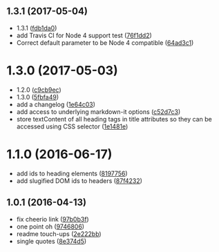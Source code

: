 <a name="1.3.1"></a>
## 1.3.1 (2017-05-04)

* 1.3.1 ([fdb1da0](https://github.com/zeke/marky-markdown-lite/commit/fdb1da0))
* add Travis CI for Node 4 support test ([76f1dd2](https://github.com/zeke/marky-markdown-lite/commit/76f1dd2))
* Correct default parameter to be Node 4 compatible ([64ad3c1](https://github.com/zeke/marky-markdown-lite/commit/64ad3c1))



<a name="1.3.0"></a>
# 1.3.0 (2017-05-03)

* 1.2.0 ([c9cb9ec](https://github.com/zeke/marky-markdown-lite/commit/c9cb9ec))
* 1.3.0 ([5fbfa49](https://github.com/zeke/marky-markdown-lite/commit/5fbfa49))
* add a changelog ([1e64c03](https://github.com/zeke/marky-markdown-lite/commit/1e64c03))
* add access to underlying markdown-it options ([c52d7c3](https://github.com/zeke/marky-markdown-lite/commit/c52d7c3))
* store textContent of all heading tags in title attributes so they can be accessed using CSS selector ([1e1481e](https://github.com/zeke/marky-markdown-lite/commit/1e1481e))



<a name="1.1.0"></a>
# 1.1.0 (2016-06-17)

* add ids to heading elements ([8197756](https://github.com/zeke/marky-markdown-lite/commit/8197756))
* add slugified DOM ids to headers ([87f4232](https://github.com/zeke/marky-markdown-lite/commit/87f4232))



<a name="1.0.1"></a>
## 1.0.1 (2016-04-13)

* fix cheerio link ([97b0b3f](https://github.com/zeke/marky-markdown-lite/commit/97b0b3f))
* one point oh ([9746806](https://github.com/zeke/marky-markdown-lite/commit/9746806))
* readme touch-ups ([2e222bb](https://github.com/zeke/marky-markdown-lite/commit/2e222bb))
* single quotes ([8e374d5](https://github.com/zeke/marky-markdown-lite/commit/8e374d5))



